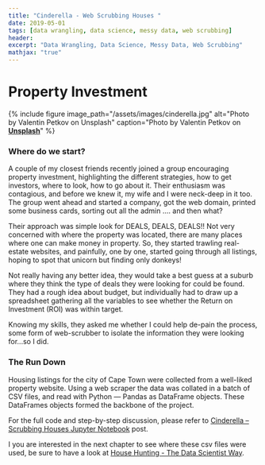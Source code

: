 ```yaml
---
title: "Cinderella - Web Scrubbing Houses "
date: 2019-05-01
tags: [data wrangling, data science, messy data, web scrubbing]
header:
excerpt: "Data Wrangling, Data Science, Messy Data, Web Scrubbing"
mathjax: "true"
---
```


# Property Investment

{% include figure image_path="/assets/images/cinderella.jpg" alt="Photo by Valentin Petkov on Unsplash" caption="Photo by Valentin Petkov on [**Unsplash**](https://unsplash.com)" %}

### Where do we start?
A couple of my closest friends recently joined a group encouraging property investment, highlighting the different strategies, how to get investors, where to look, how to go about it. Their enthusiasm was contagious, and before we knew it, my wife and I were neck-deep in it too. The group went ahead and started a company, got the web domain, printed some business cards, sorting out all the admin .... and then what?

Their approach was simple look for DEALS, DEALS, DEALS!! Not very concerned with where the property was located, there are many places where one can make money in property. So, they started trawling real-estate websites, and painfully, one by one, started going through all listings, hoping to spot that unicorn but finding only donkeys!

Not really having any better idea, they would take a best guess at a suburb where they think the type of deals they were looking for could be found. They had a rough idea about budget, but individually had to draw up a spreadsheet gathering all the variables to see whether the Return on Investment (ROI) was within target.

Knowing my skills, they asked me whether I could help de-pain the process, some form of web-scrubber to isolate the information they were looking for...so I did.

### The Run Down
Housing listings for the city of Cape Town were collected from a well-liked property website. Using a web scraper the data was collated in a batch of CSV files, and read with Python — Pandas as DataFrame objects. These DataFrames objects formed the backbone of the project.

For the full code and step-by-step discussion, please refer to [Cinderella – Scrubbing Houses Jupyter Notebook](https://nbviewer.jupyter.org/github/FritzViljoen/Cinderella/blob/master/Scrubber.ipynb) post.


I you are interested in the next chapter to see where these csv files were used, be sure to have a look at [House Hunting - The Data Scientist Way](https://fritzviljoen.github.io/cinderella-part-2/).

